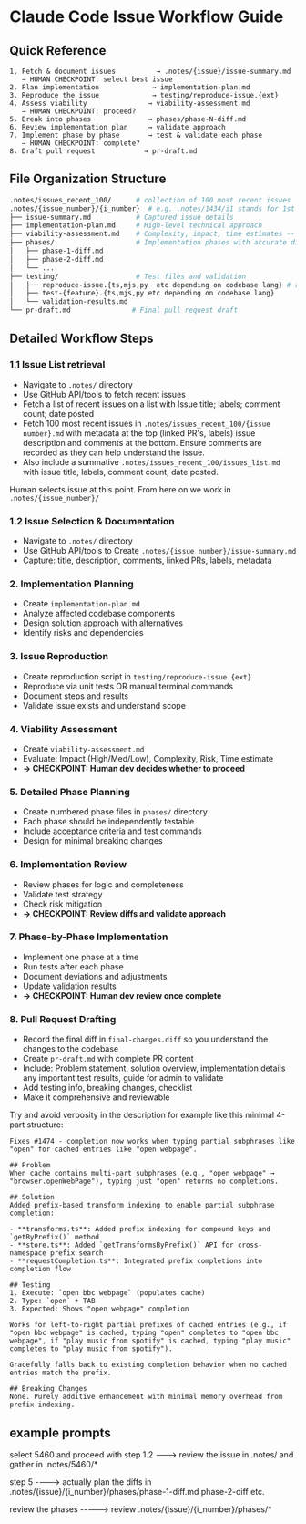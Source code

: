 # Claude Code Issue Workflow Guide

## Quick Reference
```
1. Fetch & document issues          → .notes/{issue}/issue-summary.md
   → HUMAN CHECKPOINT: select best issue
2. Plan implementation             → implementation-plan.md  
3. Reproduce the issue             → testing/reproduce-issue.{ext}
4. Assess viability               → viability-assessment.md
   → HUMAN CHECKPOINT: proceed?
5. Break into phases              → phases/phase-N-diff.md
6. Review implementation plan     → validate approach
7. Implement phase by phase       → test & validate each phase
   → HUMAN CHECKPOINT: complete?
8. Draft pull request            → pr-draft.md
```

## File Organization Structure

```bash
.notes/issues_recent_100/      # collection of 100 most recent issues
.notes/{issue_number}/{i_number}  # e.g. .notes/1434/i1 stands for 1st iteration of solving issue 1434; .notes/232/i2 = issue 232; 2nd iteration
├── issue-summary.md           # Captured issue details
├── implementation-plan.md     # High-level technical approach
├── viability-assessment.md    # Complexity, impact, time estimates -- how achieveable is this? Have we bitten off more than we can chew?
├── phases/                    # Implementation phases with accurate diffs
│   ├── phase-1-diff.md       
│   ├── phase-2-diff.md       
│   └── ...
├── testing/                   # Test files and validation
│   ├── reproduce-issue.{ts,mjs,py  etc depending on codebase lang} # reproduces original issue from ticker
│   ├── test-{feature}.{ts,mjs,py etc depending on codebase lang}
│   └── validation-results.md
└── pr-draft.md               # Final pull request draft
```

## Detailed Workflow Steps

### 1.1 Issue List retrieval
- Navigate to `.notes/` directory
- Use GitHub API/tools to fetch recent issues
- Fetch a list of recent issues on a list with Issue title; labels; comment count; date posted
- Fetch 100 most recent issues in `.notes/issues_recent_100/{issue number}.md` with metadata at the top (linked PR's, labels) issue description and comments at the bottom. Ensure comments are recorded as they can help understand the issue.
- Also include a summative `.notes/issues_recent_100/issues_list.md` with issue title, labels, comment count, date posted.

Human selects issue at this point. From here on we work in `.notes/{issue_number}/`

### 1.2 Issue Selection & Documentation
- Navigate to `.notes/` directory
- Use GitHub API/tools to Create `.notes/{issue_number}/issue-summary.md`
- Capture: title, description, comments, linked PRs, labels, metadata

### 2. Implementation Planning  
- Create `implementation-plan.md`
- Analyze affected codebase components
- Design solution approach with alternatives
- Identify risks and dependencies

### 3. Issue Reproduction
- Create reproduction script in `testing/reproduce-issue.{ext}`
- Reproduce via unit tests OR manual terminal commands
- Document steps and results
- Validate issue exists and understand scope

### 4. Viability Assessment
- Create `viability-assessment.md`
- Evaluate: Impact (High/Med/Low), Complexity, Risk, Time estimate
- **→ CHECKPOINT: Human dev decides whether to proceed**

### 5. Detailed Phase Planning
- Create numbered phase files in `phases/` directory
- Each phase should be independently testable
- Include acceptance criteria and test commands
- Design for minimal breaking changes

### 6. Implementation Review
- Review phases for logic and completeness
- Validate test strategy
- Check risk mitigation
- **→ CHECKPOINT: Review diffs and validate approach**

### 7. Phase-by-Phase Implementation
- Implement one phase at a time
- Run tests after each phase
- Document deviations and adjustments
- Update validation results
- **→ CHECKPOINT: Human dev review once complete**

### 8. Pull Request Drafting
- Record the final diff in `final-changes.diff` so you understand the changes to the codebase
- Create `pr-draft.md` with complete PR content
- Include: Problem statement, solution overview, implementation details any important test results, guide for admin to validate
- Add testing info, breaking changes, checklist
- Make it comprehensive and reviewable


Try and avoid verbosity in the description for example like this minimal 4-part structure:

```
Fixes #1474 - completion now works when typing partial subphrases like "open" for cached entries like "open webpage".

## Problem
When cache contains multi-part subphrases (e.g., "open webpage" → "browser.openWebPage"), typing just "open" returns no completions.

## Solution
Added prefix-based transform indexing to enable partial subphrase completion:

- **transforms.ts**: Added prefix indexing for compound keys and `getByPrefix()` method
- **store.ts**: Added `getTransformsByPrefix()` API for cross-namespace prefix search  
- **requestCompletion.ts**: Integrated prefix completions into completion flow

## Testing
1. Execute: `open bbc webpage` (populates cache)
2. Type: `open` + TAB
3. Expected: Shows "open webpage" completion

Works for left-to-right partial prefixes of cached entries (e.g., if "open bbc webpage" is cached, typing "open" completes to "open bbc webpage", if "play music from spotify" is cached, typing "play music" completes to "play music from spotify").

Gracefully falls back to existing completion behavior when no cached entries match the prefix.

## Breaking Changes
None. Purely additive enhancement with minimal memory overhead from prefix indexing.
```


## example prompts

select 5460 and proceed with step 1.2 ---> review the issue in .notes/ and gather in .notes/5460/*

step 5 ----> actually plan the diffs in .notes/{issue}/{i_number}/phases/phase-1-diff.md phase-2-diff etc.

review the phases -----> review .notes/{issue}/{i_number}/phases/*
